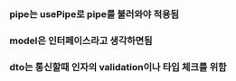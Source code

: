 ### pipe는 usePipe로 pipe를 불러와야 적용됨

### model은 인터페이스라고 생각하면됨

### dto는 통신할때 인자의 validation이나 타입 체크를 위함

###
